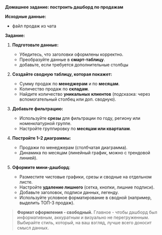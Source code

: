 **Домашнее задание: построить дашборд по продажам**

**Исходные данные:**
 - файл продаж из чата

**Задание:**

1. **Подготовьте данные:**
   - Убедитесь, что заголовки оформлены корректно.
   - Преобразуйте данные в **смарт-таблицу**.
   - добавьте, если требуется дополнительные столбцы

2. **Создайте сводную таблицу, которая покажет:**
   - Сумму продаж по **менеджерам** и по **месяцам**.
   - Количество продаж по **складам**.
   - Найдите количество **уникальных клиентов** (подсказка: через вспомогательный столбец или доп. сводную).

3. **Добавьте фильтрацию:**
   - Используйте **срезы** для фильтрации по году, региону или номенклатурной группе.
   - Настройте группировку по **месяцам или кварталам**.

4. **Постройте 1–2 диаграммы:**
   - Продажи по менеджерам (столбчатая диаграмма).
   - Динамика по месяцам (линейный график, можно с трендовой линией).

5. **Оформите мини-дашборд**:
   - Разместите чистовые графики, срезы и сводные на отдельном листе.
   - Настройте **удаление лишнего** (сетка, кнопки, лишние подписи).
   - Добавьте заголовок, подписи данных, легенду.
   - Используйте условное форматирование в сводной (например, выделить ТОП-3 продаж).

> **Формат оформления - свободный.** Главное - чтобы дашборд был информативным, аккуратным и визуально не перегруженным. Выбирайте стиль, который, на ваш взгляд, лучше всего доносит смысл данных.
